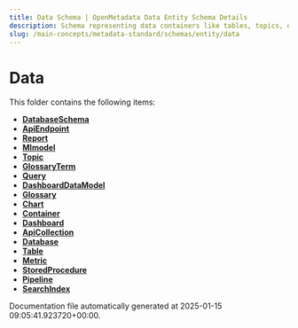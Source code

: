 ```yaml
---
title: Data Schema | OpenMetadata Data Entity Schema Details
description: Schema representing data containers like tables, topics, dashboards, and their structured relationships.
slug: /main-concepts/metadata-standard/schemas/entity/data
---
```


# Data

This folder contains the following items:

- [**DatabaseSchema**](/main-concepts/metadata-standard/schemas/entity/data/databaseschema)
- [**ApiEndpoint**](/main-concepts/metadata-standard/schemas/entity/data/apiendpoint)
- [**Report**](/main-concepts/metadata-standard/schemas/entity/data/report)
- [**Mlmodel**](/main-concepts/metadata-standard/schemas/entity/data/mlmodel)
- [**Topic**](/main-concepts/metadata-standard/schemas/entity/data/topic)
- [**GlossaryTerm**](/main-concepts/metadata-standard/schemas/entity/data/glossaryterm)
- [**Query**](/main-concepts/metadata-standard/schemas/entity/data/query)
- [**DashboardDataModel**](/main-concepts/metadata-standard/schemas/entity/data/dashboarddatamodel)
- [**Glossary**](/main-concepts/metadata-standard/schemas/entity/data/glossary)
- [**Chart**](/main-concepts/metadata-standard/schemas/entity/data/chart)
- [**Container**](/main-concepts/metadata-standard/schemas/entity/data/container)
- [**Dashboard**](/main-concepts/metadata-standard/schemas/entity/data/dashboard)
- [**ApiCollection**](/main-concepts/metadata-standard/schemas/entity/data/apicollection)
- [**Database**](/main-concepts/metadata-standard/schemas/entity/data/database)
- [**Table**](/main-concepts/metadata-standard/schemas/entity/data/table)
- [**Metric**](/main-concepts/metadata-standard/schemas/entity/data/metric)
- [**StoredProcedure**](/main-concepts/metadata-standard/schemas/entity/data/storedprocedure)
- [**Pipeline**](/main-concepts/metadata-standard/schemas/entity/data/pipeline)
- [**SearchIndex**](/main-concepts/metadata-standard/schemas/entity/data/searchindex)


Documentation file automatically generated at 2025-01-15 09:05:41.923720+00:00.
